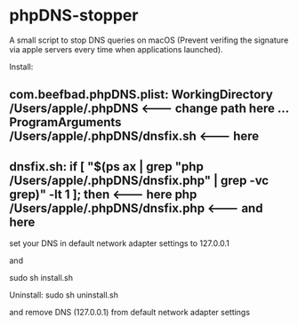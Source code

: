 # phpDNS-stopper
A small script to stop DNS queries on macOS (Prevent verifing the signature via apple servers every time when applications launched). 

Install:

com.beefbad.phpDNS.plist:
	<key>WorkingDirectory</key>
	<string>/Users/apple/.phpDNS</string> <--- change path here
  ...
  <key>ProgramArguments</key>
	<array>
		<string>/Users/apple/.phpDNS/dnsfix.sh</string> <--- here
	</array>
------

dnsfix.sh:
if [ "$(ps ax | grep "php /Users/apple/.phpDNS/dnsfix.php" | grep -vc grep)" -lt 1 ]; then  <--- here
	php /Users/apple/.phpDNS/dnsfix.php <--- and here
------

set your DNS in default network adapter settings to 127.0.0.1 

and 

sudo sh install.sh

Uninstall:
sudo sh uninstall.sh

and remove DNS (127.0.0.1) from default network adapter settings
